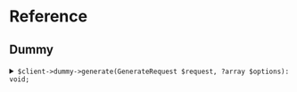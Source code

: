 # Reference
## Dummy
<details><summary><code>$client->dummy->generate(GenerateRequest $request, ?array $options): void;</code></summary>
<dl>
<dd>

#### 🔌 Usage

<dl>
<dd>

<dl>
<dd>

```php
$client->dummy->generate(GenerateRequest $request, ?array $options): void;
```
</dd>
</dl>
</dd>
</dl>


</dd>
</dl>
</details>
